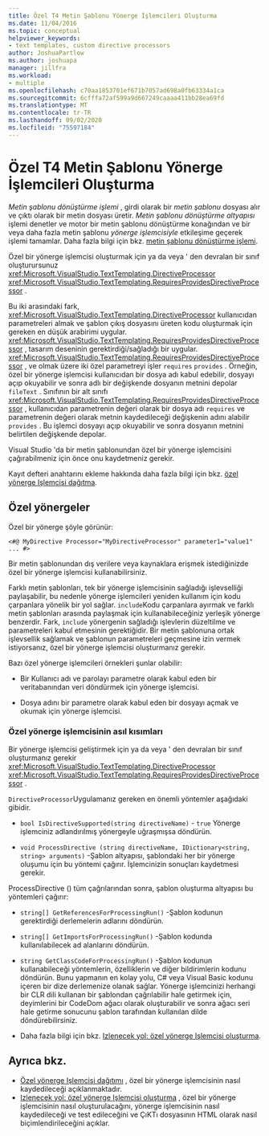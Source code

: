 ```yaml
---
title: Özel T4 Metin Şablonu Yönerge İşlemcileri Oluşturma
ms.date: 11/04/2016
ms.topic: conceptual
helpviewer_keywords:
- text templates, custom directive processors
author: JoshuaPartlow
ms.author: joshuapa
manager: jillfra
ms.workload:
- multiple
ms.openlocfilehash: c70aa1853701ef671b7057ad698a0fb63334a1ca
ms.sourcegitcommit: 6cfffa72af599a9d667249caaaa411bb28ea69fd
ms.translationtype: MT
ms.contentlocale: tr-TR
ms.lasthandoff: 09/02/2020
ms.locfileid: "75597184"
---
```

# <a name="create-custom-t4-text-template-directive-processors"></a>Özel T4 Metin Şablonu Yönerge İşlemcileri Oluşturma

*Metin şablonu dönüştürme işlemi* , girdi olarak bir *metin şablonu* dosyası alır ve çıktı olarak bir metin dosyası üretir. *Metin şablonu dönüştürme altyapısı* işlemi denetler ve motor bir metin şablonu dönüştürme konağından ve bir veya daha fazla metin şablonu *yönerge işlemcisiyle* etkileşime geçerek işlemi tamamlar. Daha fazla bilgi için bkz. [metin şablonu dönüştürme işlemi](../modeling/the-text-template-transformation-process.md).

Özel bir yönerge işlemcisi oluşturmak için ya da veya ' den devralan bir sınıf oluşturursunuz <xref:Microsoft.VisualStudio.TextTemplating.DirectiveProcessor> <xref:Microsoft.VisualStudio.TextTemplating.RequiresProvidesDirectiveProcessor> .

Bu iki arasındaki fark, <xref:Microsoft.VisualStudio.TextTemplating.DirectiveProcessor> kullanıcıdan parametreleri almak ve şablon çıkış dosyasını üreten kodu oluşturmak için gereken en düşük arabirimi uygular. <xref:Microsoft.VisualStudio.TextTemplating.RequiresProvidesDirectiveProcessor> , tasarım deseninin gerektirdiği/sağladığı bir uygular. <xref:Microsoft.VisualStudio.TextTemplating.RequiresProvidesDirectiveProcessor> , ve olmak üzere iki özel parametreyi işler `requires` `provides` .  Örneğin, özel bir yönerge işlemcisi kullanıcıdan bir dosya adı kabul edebilir, dosyayı açıp okuyabilir ve sonra adlı bir değişkende dosyanın metnini depolar `fileText` . Sınıfının bir alt sınıfı <xref:Microsoft.VisualStudio.TextTemplating.RequiresProvidesDirectiveProcessor> , kullanıcıdan parametrenin değeri olarak bir dosya adı `requires` ve parametrenin değeri olarak metnin kaydedileceği değişkenin adını alabilir `provides` . Bu işlemci dosyayı açıp okuyabilir ve sonra dosyanın metnini belirtilen değişkende depolar.

Visual Studio 'da bir metin şablonundan özel bir yönerge işlemcisini çağırabilmeniz için önce onu kaydetmeniz gerekir.

Kayıt defteri anahtarını ekleme hakkında daha fazla bilgi için bkz. [özel yönerge Işlemcisi dağıtma](../modeling/deploying-a-custom-directive-processor.md).

## <a name="custom-directives"></a>Özel yönergeler

Özel bir yönerge şöyle görünür:

`<#@ MyDirective Processor="MyDirectiveProcessor" parameter1="value1" ... #>`

Bir metin şablonundan dış verilere veya kaynaklara erişmek istediğinizde özel bir yönerge işlemcisi kullanabilirsiniz.

Farklı metin şablonları, tek bir yönerge işlemcisinin sağladığı işlevselliği paylaşabilir, bu nedenle yönerge işlemcileri yeniden kullanım için kodu çarpanlara yönelik bir yol sağlar. `include`Kodu çarpanlara ayırmak ve farklı metin şablonları arasında paylaşmak için kullanabileceğiniz yerleşik yönerge benzerdir. Fark, `include` yönergenin sağladığı işlevlerin düzeltilme ve parametreleri kabul etmesinin gerektiğidir. Bir metin şablonuna ortak işlevsellik sağlamak ve şablonun parametreleri geçmesine izin vermek istiyorsanız, özel bir yönerge işlemcisi oluşturmanız gerekir.

Bazı özel yönerge işlemcileri örnekleri şunlar olabilir:

- Bir Kullanıcı adı ve parolayı parametre olarak kabul eden bir veritabanından veri döndürmek için yönerge işlemcisi.

- Dosya adını bir parametre olarak kabul eden bir dosyayı açmak ve okumak için yönerge işlemcisi.

### <a name="principal-parts-of-a-custom-directive-processor"></a>Özel yönerge işlemcisinin asıl kısımları

Bir yönerge işlemcisi geliştirmek için ya da veya ' den devralan bir sınıf oluşturmanız gerekir <xref:Microsoft.VisualStudio.TextTemplating.DirectiveProcessor> <xref:Microsoft.VisualStudio.TextTemplating.RequiresProvidesDirectiveProcessor> .

`DirectiveProcessor`Uygulamanız gereken en önemli yöntemler aşağıdaki gibidir.

- `bool IsDirectiveSupported(string directiveName)` - `true` Yönerge işlemciniz adlandırılmış yönergeyle uğraşmışsa döndürün.

- `void ProcessDirective (string directiveName, IDictionary<string, string> arguments)` -Şablon altyapısı, şablondaki her bir yönerge oluşumu için bu yöntemi çağırır. İşlemcinizin sonuçları kaydetmesi gerekir.

ProcessDirective () tüm çağrılarından sonra, şablon oluşturma altyapısı bu yöntemleri çağırır:

- `string[] GetReferencesForProcessingRun()` -Şablon kodunun gerektirdiği derlemelerin adlarını döndürün.

- `string[] GetImportsForProcessingRun()` -Şablon kodunda kullanılabilecek ad alanlarını döndürün.

- `string GetClassCodeForProcessingRun()` -Şablon kodunun kullanabileceği yöntemlerin, özelliklerin ve diğer bildirimlerin kodunu döndürün. Bunu yapmanın en kolay yolu, C# veya Visual Basic kodunu içeren bir dize derlemenize olanak sağlar. Yönerge işlemcinizi herhangi bir CLR dili kullanan bir şablondan çağrılabilir hale getirmek için, deyimlerini bir CodeDom ağacı olarak oluşturabilir ve sonra ağacı seri hale getirme sonucunu şablon tarafından kullanılan dilde döndürebilirsiniz.

- Daha fazla bilgi için bkz. [Izlenecek yol: özel yönerge Işlemcisi oluşturma](../modeling/walkthrough-creating-a-custom-directive-processor.md).

## <a name="see-also"></a>Ayrıca bkz.

- [Özel yönerge Işlemcisi dağıtımı](../modeling/deploying-a-custom-directive-processor.md) , özel bir yönerge işlemcisinin nasıl kaydedileceği açıklanmaktadır.
- [Izlenecek yol: özel yönerge Işlemcisi oluşturma](../modeling/walkthrough-creating-a-custom-directive-processor.md) , özel bir yönerge işlemcisinin nasıl oluşturulacağını, yönerge işlemcisinin nasıl kaydedileceği ve test edileceğini ve ÇıKTı dosyasının HTML olarak nasıl biçimlendirileceğini açıklar.
